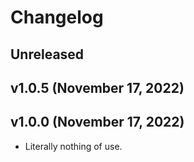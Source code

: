 # Changelog

<!-- 
    Add changes to the Unreleased section during development.
    Do not change this header — the GitHub action that releases
    this project will edit this file and add the version header for you.
    The Unreleased block will also be used for the GitHub release notes.
-->

## Unreleased

## v1.0.5 (November 17, 2022)

## v1.0.0 (November 17, 2022)

* Literally nothing of use.

